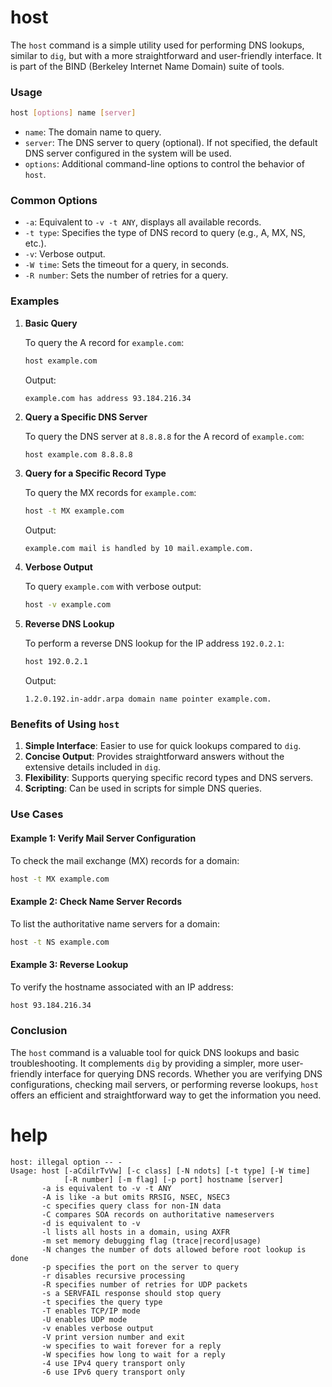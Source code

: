 # host

The `host` command is a simple utility used for performing DNS lookups, similar to `dig`, but with a more straightforward and user-friendly interface. It is part of the BIND (Berkeley Internet Name Domain) suite of tools.

### Usage

```bash
host [options] name [server]
```

- `name`: The domain name to query.
- `server`: The DNS server to query (optional). If not specified, the default DNS server configured in the system will be used.
- `options`: Additional command-line options to control the behavior of `host`.

### Common Options

- `-a`: Equivalent to `-v -t ANY`, displays all available records.
- `-t type`: Specifies the type of DNS record to query (e.g., A, MX, NS, etc.).
- `-v`: Verbose output.
- `-W time`: Sets the timeout for a query, in seconds.
- `-R number`: Sets the number of retries for a query.

### Examples

1. **Basic Query**

   To query the A record for `example.com`:

   ```bash
   host example.com
   ```

   Output:

   ```
   example.com has address 93.184.216.34
   ```

2. **Query a Specific DNS Server**

   To query the DNS server at `8.8.8.8` for the A record of `example.com`:

   ```bash
   host example.com 8.8.8.8
   ```

3. **Query for a Specific Record Type**

   To query the MX records for `example.com`:

   ```bash
   host -t MX example.com
   ```

   Output:

   ```
   example.com mail is handled by 10 mail.example.com.
   ```

4. **Verbose Output**

   To query `example.com` with verbose output:

   ```bash
   host -v example.com
   ```

5. **Reverse DNS Lookup**

   To perform a reverse DNS lookup for the IP address `192.0.2.1`:

   ```bash
   host 192.0.2.1
   ```

   Output:

   ```
   1.2.0.192.in-addr.arpa domain name pointer example.com.
   ```

### Benefits of Using `host`

1. **Simple Interface**: Easier to use for quick lookups compared to `dig`.
2. **Concise Output**: Provides straightforward answers without the extensive details included in `dig`.
3. **Flexibility**: Supports querying specific record types and DNS servers.
4. **Scripting**: Can be used in scripts for simple DNS queries.

### Use Cases

#### Example 1: Verify Mail Server Configuration

To check the mail exchange (MX) records for a domain:

```bash
host -t MX example.com
```

#### Example 2: Check Name Server Records

To list the authoritative name servers for a domain:

```bash
host -t NS example.com
```

#### Example 3: Reverse Lookup

To verify the hostname associated with an IP address:

```bash
host 93.184.216.34
```

### Conclusion

The `host` command is a valuable tool for quick DNS lookups and basic troubleshooting. It complements `dig` by providing a simpler, more user-friendly interface for querying DNS records. Whether you are verifying DNS configurations, checking mail servers, or performing reverse lookups, `host` offers an efficient and straightforward way to get the information you need.
# help
```
host: illegal option -- -
Usage: host [-aCdilrTvVw] [-c class] [-N ndots] [-t type] [-W time]
            [-R number] [-m flag] [-p port] hostname [server]
       -a is equivalent to -v -t ANY
       -A is like -a but omits RRSIG, NSEC, NSEC3
       -c specifies query class for non-IN data
       -C compares SOA records on authoritative nameservers
       -d is equivalent to -v
       -l lists all hosts in a domain, using AXFR
       -m set memory debugging flag (trace|record|usage)
       -N changes the number of dots allowed before root lookup is done
       -p specifies the port on the server to query
       -r disables recursive processing
       -R specifies number of retries for UDP packets
       -s a SERVFAIL response should stop query
       -t specifies the query type
       -T enables TCP/IP mode
       -U enables UDP mode
       -v enables verbose output
       -V print version number and exit
       -w specifies to wait forever for a reply
       -W specifies how long to wait for a reply
       -4 use IPv4 query transport only
       -6 use IPv6 query transport only
```
